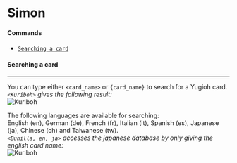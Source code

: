 # Simon

#### Commands
* [```Searching a card```](#searching-a-card)

#### **Searching a card**
---
You can type either `<card_name>` or `{card_name}` to search for a Yugioh card.  
*`<Kuriboh>` gives the following result:*  
![Kuriboh](http://image.prntscr.com/image/72822c5ccc7c452e939ca83d5627f431.png)

The following languages are available for searching:  
English (en), German (de), French (fr), Italian (it), Spanish (es), Japanese (ja), Chinese (ch) and Taiwanese (tw).  
*`<Bunilla, en, ja>` accesses the japanese database by only giving the english card name:*  
![Kuriboh](http://image.prntscr.com/image/43b3519b8db24684a14c25092d74bf4d.png)

